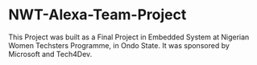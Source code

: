 # NWT-Alexa-Team-Project
This Project was built as a Final Project in Embedded System at Nigerian Women Techsters Programme, in Ondo State. It was sponsored by Microsoft and Tech4Dev.
